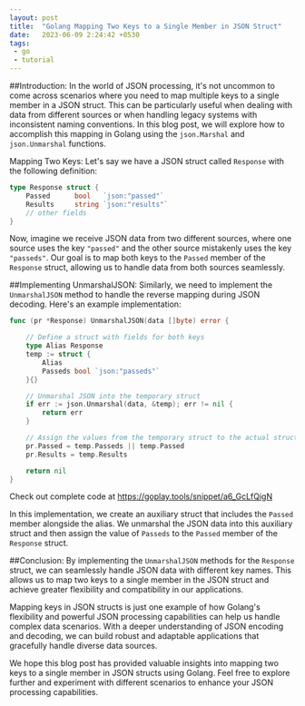 ```yaml
---
layout: post
title:  "Golang Mapping Two Keys to a Single Member in JSON Struct"
date:   2023-06-09 2:24:42 +0530
tags:
 - go
 - tutorial
---
```


##Introduction:
In the world of JSON processing, it's not uncommon to come across scenarios where you need to map multiple keys to a single member in a JSON struct. This can be particularly useful when dealing with data from different sources or when handling legacy systems with inconsistent naming conventions. In this blog post, we will explore how to accomplish this mapping in Golang using the `json.Marshal` and `json.Unmarshal` functions.

Mapping Two Keys:
Let's say we have a JSON struct called `Response` with the following definition:

```go
type Response struct {
	Passed 		bool   `json:"passed"`
	Results     string `json:"results"`
	// other fields
}
```

Now, imagine we receive JSON data from two different sources, where one source uses the key `"passed"` and the other source mistakenly uses the key `"passeds"`. Our goal is to map both keys to the `Passed` member of the `Response` struct, allowing us to handle data from both sources seamlessly.

##Implementing UnmarshalJSON:
Similarly, we need to implement the `UnmarshalJSON` method to handle the reverse mapping during JSON decoding. Here's an example implementation:

```go
func (pr *Response) UnmarshalJSON(data []byte) error {

	// Define a struct with fields for both keys
	type Alias Response
	temp := struct {
		Alias
		Passeds bool `json:"passeds"`
	}{}

	// Unmarshal JSON into the temporary struct
	if err := json.Unmarshal(data, &temp); err != nil {
		return err
	}

	// Assign the values from the temporary struct to the actual struct
	pr.Passed = temp.Passeds || temp.Passed
	pr.Results = temp.Results

	return nil
}

```
Check out complete code at https://goplay.tools/snippet/a6_GcLfQigN

In this implementation, we create an auxiliary struct that includes the `Passed` member alongside the alias. We unmarshal the JSON data into this auxiliary struct and then assign the value of `Passeds` to the `Passed` member of the `Response` struct.

##Conclusion:
By implementing the `UnmarshalJSON` methods for the `Response` struct, we can seamlessly handle JSON data with different key names. This allows us to map two keys to a single member in the JSON struct and achieve greater flexibility and compatibility in our applications.

Mapping keys in JSON structs is just one example of how Golang's flexibility and powerful JSON processing capabilities can help us handle complex data scenarios. With a deeper understanding of JSON encoding and decoding, we can build robust and adaptable applications that gracefully handle diverse data sources.

We hope this blog post has provided valuable insights into mapping two keys to a single member in JSON structs using Golang. Feel free to explore further and experiment with different scenarios to enhance your JSON processing capabilities.
